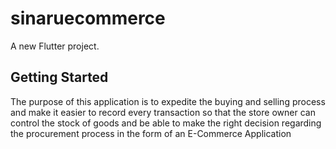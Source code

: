 # sinaruecommerce

A new Flutter project.

## Getting Started

The purpose of this application is to expedite the buying and selling process and make it easier to record every transaction so that the store owner can control the stock of goods and be able to make the right decision regarding the procurement process in the form of an E-Commerce Application
